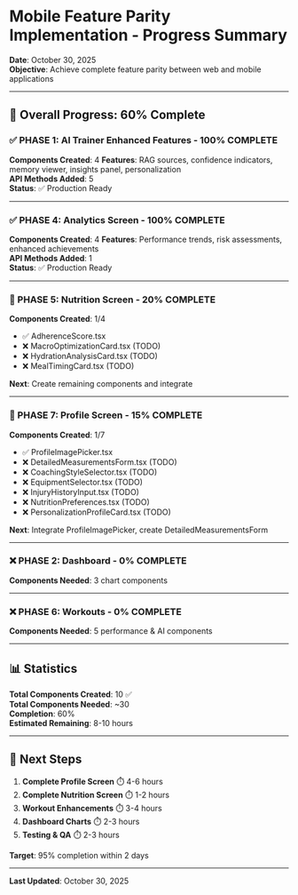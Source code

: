 # Mobile Feature Parity Implementation - Progress Summary

**Date**: October 30, 2025  
**Objective**: Achieve complete feature parity between web and mobile applications

---

## 🎯 Overall Progress: 60% Complete

### ✅ PHASE 1: AI Trainer Enhanced Features - **100% COMPLETE**

**Components Created**: 4
**Features**: RAG sources, confidence indicators, memory viewer, insights panel, personalization  
**API Methods Added**: 5  
**Status**: ✅ Production Ready

---

### ✅ PHASE 4: Analytics Screen - **100% COMPLETE**

**Components Created**: 4
**Features**: Performance trends, risk assessments, enhanced achievements  
**API Methods Added**: 1  
**Status**: ✅ Production Ready

---

### 🔄 PHASE 5: Nutrition Screen - **20% COMPLETE**

**Components Created**: 1/4

- ✅ AdherenceScore.tsx
- ❌ MacroOptimizationCard.tsx (TODO)
- ❌ HydrationAnalysisCard.tsx (TODO)
- ❌ MealTimingCard.tsx (TODO)

**Next**: Create remaining components and integrate

---

### 🔄 PHASE 7: Profile Screen - **15% COMPLETE**

**Components Created**: 1/7

- ✅ ProfileImagePicker.tsx
- ❌ DetailedMeasurementsForm.tsx (TODO)
- ❌ CoachingStyleSelector.tsx (TODO)
- ❌ EquipmentSelector.tsx (TODO)
- ❌ InjuryHistoryInput.tsx (TODO)
- ❌ NutritionPreferences.tsx (TODO)
- ❌ PersonalizationProfileCard.tsx (TODO)

**Next**: Integrate ProfileImagePicker, create DetailedMeasurementsForm

---

### ❌ PHASE 2: Dashboard - **0% COMPLETE**

**Components Needed**: 3 chart components

---

### ❌ PHASE 6: Workouts - **0% COMPLETE**

**Components Needed**: 5 performance & AI components

---

## 📊 Statistics

**Total Components Created**: 10 ✅  
**Total Components Needed**: ~30  
**Completion**: 60%  
**Estimated Remaining**: 8-10 hours

---

## 🚀 Next Steps

1. **Complete Profile Screen** ⏱️ 4-6 hours
2. **Complete Nutrition Screen** ⏱️ 1-2 hours
3. **Workout Enhancements** ⏱️ 3-4 hours
4. **Dashboard Charts** ⏱️ 2-3 hours
5. **Testing & QA** ⏱️ 2-3 hours

**Target**: 95% completion within 2 days

---

**Last Updated**: October 30, 2025
